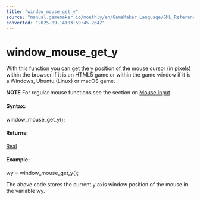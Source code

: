 ```yaml
---
title: "window_mouse_get_y"
source: "manual.gamemaker.io/monthly/en/GameMaker_Language/GML_Reference/Cameras_And_Display/The_Game_Window/window_mouse_get_y.htm"
converted: "2025-09-14T03:59:45.264Z"
---
```


# window\_mouse\_get\_y

With this function you can get the y position of the mouse cursor (in pixels) within the browser if it is an HTML5 game or within the game window if it is a Windows, Ubuntu (Linux) or macOS game.

**NOTE** For regular mouse functions see the section on [Mouse Input](../../Game_Input/Mouse_Input/Mouse_Input.md).

#### Syntax:

window\_mouse\_get\_y();

#### Returns:

[Real](../../../GML_Overview/Data_Types.md)

#### Example:

wy = window\_mouse\_get\_y();

The above code stores the current y axis window position of the mouse in the variable wy.